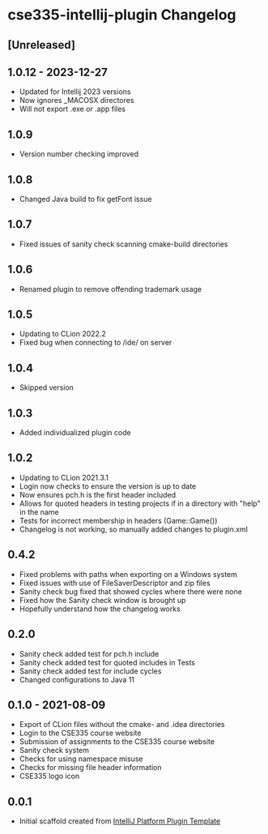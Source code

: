 <!-- Keep a Changelog guide -> https://keepachangelog.com -->

# cse335-intellij-plugin Changelog

## [Unreleased]

## 1.0.12 - 2023-12-27
- Updated for Intellij 2023 versions
- Now ignores _MACOSX directores
- Will not export .exe or .app files

## 1.0.9
- Version number checking improved

## 1.0.8
- Changed Java build to fix getFont issue

## 1.0.7
- Fixed issues of sanity check scanning cmake-build directories

## 1.0.6
- Renamed plugin to remove offending trademark usage

## 1.0.5
- Updating to CLion 2022.2
- Fixed bug when connecting to /ide/ on server

## 1.0.4
- Skipped version

## 1.0.3
- Added individualized plugin code

## 1.0.2
- Updating to CLion 2021.3.1
- Login now checks to ensure the version is up to date
- Now ensures pch.h is the first header included
- Allows for quoted headers in testing projects if in a directory with "help" in the name
- Tests for incorrect membership in headers (Game::Game())
- Changelog is not working, so manually added changes to plugin.xml

## 0.4.2
- Fixed problems with paths when exporting on a Windows system
- Fixed issues with use of FileSaverDescriptor and zip files
- Sanity check bug fixed that showed cycles where there were none
- Fixed how the Sanity check window is brought up
- Hopefully understand how the changelog works

## 0.2.0
- Sanity check added test for pch.h include
- Sanity check added test for quoted includes in Tests
- Sanity check added test for include cycles
- Changed configurations to Java 11

## 0.1.0 - 2021-08-09
- Export of CLion files without the cmake- and .idea directories
- Login to the CSE335 course website
- Submission of assignments to the CSE335 course website
- Sanity check system
- Checks for using namespace misuse
- Checks for missing file header information
- CSE335 logo icon

## 0.0.1
- Initial scaffold created from [IntelliJ Platform Plugin Template](https://github.com/JetBrains/intellij-platform-plugin-template)
